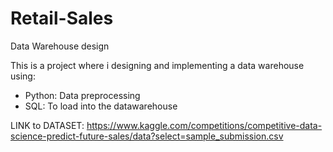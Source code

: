 # Retail-Sales
Data Warehouse design 


This is a project where i designing and implementing a data warehouse using:

- Python: Data preprocessing
- SQL: To load into the datawarehouse


LINK to DATASET: https://www.kaggle.com/competitions/competitive-data-science-predict-future-sales/data?select=sample_submission.csv
